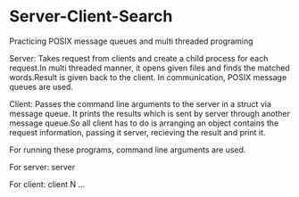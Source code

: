 # Server-Client-Search
Practicing POSIX message queues and multi threaded programing

Server:
Takes request from clients and create a child process for each request.In multi threaded manner, it opens given files and finds the matched words.Result is given back to the client. In communication, POSIX message queues are used.

Client:
Passes the command line arguments to the server in a struct via message queue. It prints the results which is sent by server through another message queue.So all client has to do is arranging an object contains the request information, passing it server, recieving the result and print it.

For running these programs, command line arguments are used.

For server:  server <serverQueueName> 

For client:  client <serverQueueName> <keyword> N <file1> …<fileN>


